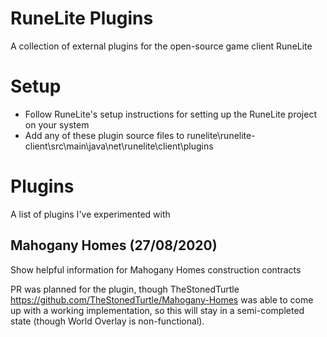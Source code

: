 # RuneLite Plugins
A collection of external plugins for the open-source game client RuneLite

# Setup
- Follow RuneLite's setup instructions for setting up the RuneLite project on your system
- Add any of these plugin source files to runelite\runelite-client\src\main\java\net\runelite\client\plugins
# Plugins
A list of plugins I've experimented with
## Mahogany Homes (27/08/2020)
Show helpful information for Mahogany Homes construction contracts

PR was planned for the plugin, though TheStonedTurtle <https://github.com/TheStonedTurtle/Mahogany-Homes> was able to 
come up with a working implementation, so this will stay in a semi-completed state (though World Overlay is non-functional).
